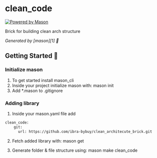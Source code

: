 # clean_code

[![Powered by Mason](https://img.shields.io/endpoint?url=https%3A%2F%2Ftinyurl.com%2Fmason-badge)](https://github.com/felangel/mason)

Brick for building clean arch structure

_Generated by [mason][1] 🧱_

## Getting Started 🚀

### Initialize mason
1. To get started install mason_cli
2. Inside your project initialize mason with: mason init
3. Add *.mason  to .gitignore

### Adding library
1. Inside your mason.yaml file add
```sh
clean_code:
    git:
      url: https://github.com/ibra-bybuy/clean_architecute_brick.git
```

2. Fetch added library with: mason get

2. Generate folder & file structure using: mason make clean_code